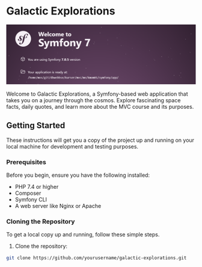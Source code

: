 # Galactic Explorations

![Galactic Explorations](public/img/symfony.png)

Welcome to Galactic Explorations, a Symfony-based web application that takes you on a journey through the cosmos. Explore fascinating space facts, daily quotes, and learn more about the MVC course and its purposes.

## Getting Started

These instructions will get you a copy of the project up and running on your local machine for development and testing purposes.

### Prerequisites

Before you begin, ensure you have the following installed:
- PHP 7.4 or higher
- Composer
- Symfony CLI
- A web server like Nginx or Apache

### Cloning the Repository

To get a local copy up and running, follow these simple steps.

1. Clone the repository:
```bash
git clone https://github.com/yourusername/galactic-explorations.git

